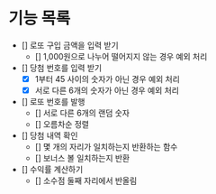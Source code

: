 # 기능 목록

- [] 로또 구입 금액을 입력 받기
  - [] 1,000원으로 나누어 떨어지지 않는 경우 예외 처리
- [] 당첨 번호를 입력 받기
  - [x] 1부터 45 사이의 숫자가 아닌 경우 예외 처리
  - [x] 서로 다른 6개의 숫자가 아닌 경우 예외 처리
- [] 로또 번호를 발행
  - [] 서로 다른 6개의 랜덤 숫자
  - [] 오름차순 정렬
- [] 당첨 내역 확인
  - [] 몇 개의 자리가 일치하는지 반환하는 함수
  - [] 보너스 볼 일치하는지 반환
- [] 수익률 계산하기
  - [] 소수점 둘째 자리에서 반올림
